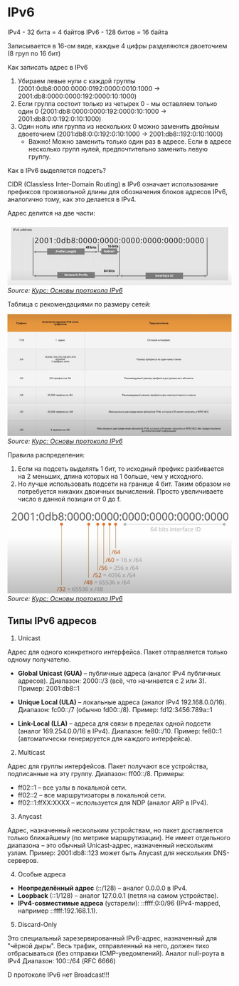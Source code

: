# IPv6

IPv4 - 32 бита = 4 байтов
IPv6 - 128 битов = 16 байта

Записывается в 16-ом виде, каждые 4 цифры разделяются двоеточием (8 груп по 16 бит)

Как записать адрес в IPv6
1. Убираем левые нули с каждой группы (2001:0db8:0000:0000:0192:0000:0010:1000 -> 2001:db8:0000:0000:192:0000:10:1000)
2. Если группа состоит только из четырех 0 - мы оставляем только один 0 (2001:db8:0000:0000:192:0000:10:1000 -> 2001:db8:0:0:192:0:10:1000)
3. Один ноль или группа из нескольких 0 можно заменить двойным двоеточием (2001:db8:0:0:192:0:10:1000 -> 2001:db8::192:0:10:1000)
    - Важно! Можно заменить только один раз в адресе. Если в адресе несколько групп нулей, предпочтительно заменить левую группу.


Как в IPv6 выделяется подсеть?

CIDR (Classless Inter-Domain Routing) в IPv6 означает использование префиксов произвольной длины для обозначения блоков адресов IPv6, аналогично тому, как это делается в IPv4.

Адрес делится на две части:

![Адрес делится на две части:](images/network/ipv6_1.jpg)  
*Source: [Курс: Основы протокола IPv6](https://clck.ru/3MzQXh)*

Таблица с рекомендациями по размеру сетей:

![Таблица](images/network/ipv6_2.jpg)  
*Source: [Курс: Основы протокола IPv6](https://clck.ru/3MzQXh)*

Правила распределения:
1. Если на подсеть выделять 1 бит, то исходный префикс разбивается на 2 меньших, длина которых на 1 больше, чем у исходного.
2. Но лучше использовать подсети на границе 4 бит. Таким образом не потребуется никаких двоичных вычислений. Просто увеличиваете число в данной позиции от 0 до f.

![Разделение сетей](images/network/ipv6_3.jpg)  
*Source: [Курс: Основы протокола IPv6](https://clck.ru/3MzQXh)*

## Типы IPv6 адресов

1. Unicast

Адрес для одного конкретного интерфейса. Пакет отправляется только одному получателю.

- **Global Unicast (GUA)** – публичные адреса (аналог IPv4 публичных адресов).
Диапазон: 2000::/3 (всё, что начинается с 2 или 3).
Пример: 2001:db8::1

- **Unique Local (ULA)** – локальные адреса (аналог IPv4 192.168.0.0/16).
Диапазон: fc00::/7 (обычно fd00::/8).
Пример: fd12:3456:789a::1

- **Link-Local (LLA)** – адреса для связи в пределах одной подсети (аналог 169.254.0.0/16 в IPv4).
Диапазон: fe80::/10.
Пример: fe80::1 (автоматически генерируется для каждого интерфейса).

2. Multicast

Адрес для группы интерфейсов. Пакет получают все устройства, подписанные на эту группу.
Диапазон: ff00::/8.
Примеры:
- ff02::1 – все узлы в локальной сети.
- ff02::2 – все маршрутизаторы в локальной сети.
- ff02::1:ffXX:XXXX – используется для NDP (аналог ARP в IPv4).

3. Anycast

Адрес, назначенный нескольким устройствам, но пакет доставляется только ближайшему (по метрике маршрутизации).
Не имеет отдельного диапазона – это обычный Unicast-адрес, назначенный нескольким узлам.
Пример: 2001:db8::123 может быть Anycast для нескольких DNS-серверов.


4. Особые адреса
- **Неопределённый адрес** (::/128) – аналог 0.0.0.0 в IPv4.
- **Loopback** (::1/128) – аналог 127.0.0.1 (петля на самом устройстве).
- **IPv4-совместимые адреса** (устарели):
::ffff:0:0/96 (IPv4-mapped, например ::ffff:192.168.1.1).

5. Discard-Only

Это специальный зарезервированный IPv6-адрес, назначенный для "чёрной дыры".
Весь трафик, отправленный на него, должен тихо отбрасываться (без отправки ICMP-уведомлений).
Аналог null-роута в IPv4
Диапазон: 100::/64 (RFC 6666)

D протоколе IPv6 нет Broadcast!!!

